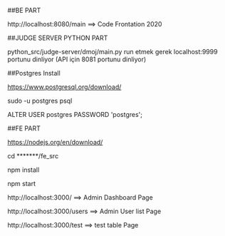 ##BE PART

http://localhost:8080/main ==> Code Frontation 2020

##JUDGE SERVER PYTHON PART

python_src/judge-server/dmoj/main.py   run etmek gerek    localhost:9999 portunu dinliyor (API için 8081 portunu dinliyor)

##Postgres Install

https://www.postgresql.org/download/

sudo -u postgres psql

ALTER USER postgres PASSWORD 'postgres';


##FE PART

https://nodejs.org/en/download/

cd *******/fe_src

npm install

npm start

http://localhost:3000/   ==> Admin Dashboard Page

http://localhost:3000/users  ==> Admin User list Page

http://localhost:3000/test  ==> test table Page
